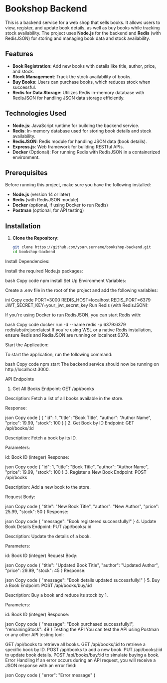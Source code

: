 # Bookshop Backend

This is a backend service for a web shop that sells books. It allows users to view, register, and update book details, as well as buy books while tracking stock availability. The project uses **Node.js** for the backend and **Redis** (with RedisJSON) for storing and managing book data and stock availability.

## Features

- **Book Registration**: Add new books with details like title, author, price, and stock.
- **Stock Management**: Track the stock availability of books.
- **Buy Books**: Users can purchase books, which reduces stock when successful.
- **Redis for Data Storage**: Utilizes Redis in-memory database with RedisJSON for handling JSON data storage efficiently.

## Technologies Used

- **Node.js**: JavaScript runtime for building the backend service.
- **Redis**: In-memory database used for storing book details and stock availability.
- **RedisJSON**: Redis module for handling JSON data (book details).
- **Express.js**: Web framework for building RESTful APIs.
- **Docker** (Optional): For running Redis with RedisJSON in a containerized environment.

## Prerequisites

Before running this project, make sure you have the following installed:

- **Node.js** (version 14 or later)
- **Redis** (with RedisJSON module)
- **Docker** (optional, if using Docker to run Redis)
- **Postman** (optional, for API testing)

## Installation

1. **Clone the Repository**:

   ```bash
   git clone https://github.com/yourusername/bookshop-backend.git
   cd bookshop-backend
Install Dependencies:

Install the required Node.js packages:

bash
Copy code
npm install
Set Up Environment Variables:

Create a .env file in the root of the project and add the following variables:

ini
Copy code
PORT=3000
REDIS_HOST=localhost
REDIS_PORT=6379
JWT_SECRET_KEY=your_jwt_secret_key
Run Redis (with RedisJSON):

If you're using Docker to run RedisJSON, you can start Redis with:

bash
Copy code
docker run -d --name redis -p 6379:6379 redislabs/rejson:latest
If you're using WSL or a native Redis installation, ensure Redis and RedisJSON are running on localhost:6379.

Start the Application:

To start the application, run the following command:

bash
Copy code
npm start
The backend service should now be running on http://localhost:3000.

API Endpoints
1. Get All Books
Endpoint: GET /api/books

Description: Fetch a list of all books available in the store.

Response:

json
Copy code
[
  {
    "id": 1,
    "title": "Book Title",
    "author": "Author Name",
    "price": 19.99,
    "stock": 100
  }
]
2. Get Book by ID
Endpoint: GET /api/books/:id

Description: Fetch a book by its ID.

Parameters:

id: Book ID (integer)
Response:

json
Copy code
{
  "id": 1,
  "title": "Book Title",
  "author": "Author Name",
  "price": 19.99,
  "stock": 100
}
3. Register a New Book
Endpoint: POST /api/books

Description: Add a new book to the store.

Request Body:

json
Copy code
{
  "title": "New Book Title",
  "author": "New Author",
  "price": 25.99,
  "stock": 50
}
Response:

json
Copy code
{
  "message": "Book registered successfully!"
}
4. Update Book Details
Endpoint: PUT /api/books/:id

Description: Update the details of a book.

Parameters:

id: Book ID (integer)
Request Body:

json
Copy code
{
  "title": "Updated Book Title",
  "author": "Updated Author",
  "price": 29.99,
  "stock": 45
}
Response:

json
Copy code
{
  "message": "Book details updated successfully!"
}
5. Buy a Book
Endpoint: POST /api/books/buy/:id

Description: Buy a book and reduce its stock by 1.

Parameters:

id: Book ID (integer)
Response:

json
Copy code
{
  "message": "Book purchased successfully!",
  "remainingStock": 49
}
Testing the API
You can test the API using Postman or any other API testing tool:

GET /api/books to retrieve all books.
GET /api/books/:id to retrieve a specific book by ID.
POST /api/books to add a new book.
PUT /api/books/:id to update book details.
POST /api/books/buy/:id to simulate buying a book.
Error Handling
If an error occurs during an API request, you will receive a JSON response with an error field:

json
Copy code
{
  "error": "Error message"
}
